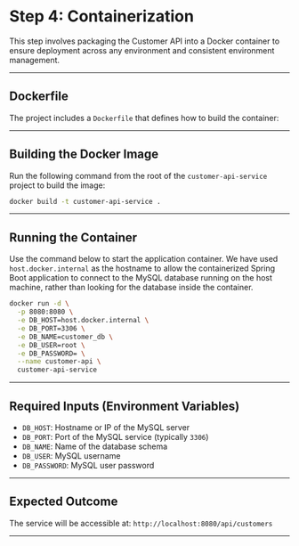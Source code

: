 # Step 4: Containerization

This step involves packaging the Customer API into a Docker container to ensure deployment across any environment and consistent environment management.

---

## Dockerfile

The project includes a `Dockerfile` that defines how to build the container:

---

## Building the Docker Image

Run the following command from the root of the `customer-api-service` project to build the image:

```bash
docker build -t customer-api-service .
```

---

## Running the Container

Use the command below to start the application container. We have used `host.docker.internal` as the hostname to allow the containerized Spring Boot application to connect to the MySQL database running on the host machine, rather than looking for the database inside the container.

```bash
docker run -d \
  -p 8080:8080 \
  -e DB_HOST=host.docker.internal \
  -e DB_PORT=3306 \
  -e DB_NAME=customer_db \
  -e DB_USER=root \
  -e DB_PASSWORD= \
  --name customer-api \
  customer-api-service
```

---

## Required Inputs (Environment Variables)

- `DB_HOST`: Hostname or IP of the MySQL server
- `DB_PORT`: Port of the MySQL service (typically `3306`)
- `DB_NAME`: Name of the database schema
- `DB_USER`: MySQL username
- `DB_PASSWORD`: MySQL user password

---

## Expected Outcome

The service will be accessible at: `http://localhost:8080/api/customers`

---
